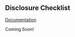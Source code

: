 ## Disclosure Checklist

[Documentation](http://xbrl.squarespace.com/journal/2018/1/5/step-by-step-explanation-as-to-how-my-automated-reporting-ch.html)

Coming Soon!
